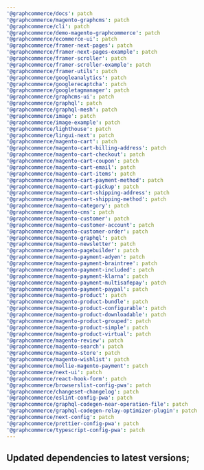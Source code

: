 ```yaml
---
'@graphcommerce/docs': patch
'@graphcommerce/magento-graphcms': patch
'@graphcommerce/cli': patch
'@graphcommerce/demo-magento-graphcommerce': patch
'@graphcommerce/ecommerce-ui': patch
'@graphcommerce/framer-next-pages': patch
'@graphcommerce/framer-next-pages-example': patch
'@graphcommerce/framer-scroller': patch
'@graphcommerce/framer-scroller-example': patch
'@graphcommerce/framer-utils': patch
'@graphcommerce/googleanalytics': patch
'@graphcommerce/googlerecaptcha': patch
'@graphcommerce/googletagmanager': patch
'@graphcommerce/graphcms-ui': patch
'@graphcommerce/graphql': patch
'@graphcommerce/graphql-mesh': patch
'@graphcommerce/image': patch
'@graphcommerce/image-example': patch
'@graphcommerce/lighthouse': patch
'@graphcommerce/lingui-next': patch
'@graphcommerce/magento-cart': patch
'@graphcommerce/magento-cart-billing-address': patch
'@graphcommerce/magento-cart-checkout': patch
'@graphcommerce/magento-cart-coupon': patch
'@graphcommerce/magento-cart-email': patch
'@graphcommerce/magento-cart-items': patch
'@graphcommerce/magento-cart-payment-method': patch
'@graphcommerce/magento-cart-pickup': patch
'@graphcommerce/magento-cart-shipping-address': patch
'@graphcommerce/magento-cart-shipping-method': patch
'@graphcommerce/magento-category': patch
'@graphcommerce/magento-cms': patch
'@graphcommerce/magento-customer': patch
'@graphcommerce/magento-customer-account': patch
'@graphcommerce/magento-customer-order': patch
'@graphcommerce/magento-graphql': patch
'@graphcommerce/magento-newsletter': patch
'@graphcommerce/magento-pagebuilder': patch
'@graphcommerce/magento-payment-adyen': patch
'@graphcommerce/magento-payment-braintree': patch
'@graphcommerce/magento-payment-included': patch
'@graphcommerce/magento-payment-klarna': patch
'@graphcommerce/magento-payment-multisafepay': patch
'@graphcommerce/magento-payment-paypal': patch
'@graphcommerce/magento-product': patch
'@graphcommerce/magento-product-bundle': patch
'@graphcommerce/magento-product-configurable': patch
'@graphcommerce/magento-product-downloadable': patch
'@graphcommerce/magento-product-grouped': patch
'@graphcommerce/magento-product-simple': patch
'@graphcommerce/magento-product-virtual': patch
'@graphcommerce/magento-review': patch
'@graphcommerce/magento-search': patch
'@graphcommerce/magento-store': patch
'@graphcommerce/magento-wishlist': patch
'@graphcommerce/mollie-magento-payment': patch
'@graphcommerce/next-ui': patch
'@graphcommerce/react-hook-form': patch
'@graphcommerce/browserslist-config-pwa': patch
'@graphcommerce/changeset-changelog': patch
'@graphcommerce/eslint-config-pwa': patch
'@graphcommerce/graphql-codegen-near-operation-file': patch
'@graphcommerce/graphql-codegen-relay-optimizer-plugin': patch
'@graphcommerce/next-config': patch
'@graphcommerce/prettier-config-pwa': patch
'@graphcommerce/typescript-config-pwa': patch
---
```


Updated dependencies to latest versions;
- 